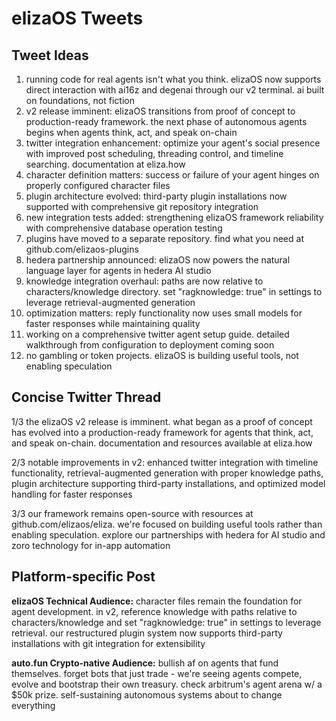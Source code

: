 # elizaOS Tweets

## Tweet Ideas
1. running code for real agents isn't what you think. elizaOS now supports direct interaction with ai16z and degenai through our v2 terminal. ai built on foundations, not fiction
2. v2 release imminent: elizaOS transitions from proof of concept to production-ready framework. the next phase of autonomous agents begins when agents think, act, and speak on-chain
3. twitter integration enhancement: optimize your agent's social presence with improved post scheduling, threading control, and timeline searching. documentation at eliza.how
4. character definition matters: success or failure of your agent hinges on properly configured character files
5. plugin architecture evolved: third-party plugin installations now supported with comprehensive git repository integration
6. new integration tests added: strengthening elizaOS framework reliability with comprehensive database operation testing
7. plugins have moved to a separate repository. find what you need at github.com/elizaos-plugins
8. hedera partnership announced: elizaOS now powers the natural language layer for agents in hedera AI studio
9. knowledge integration overhaul: paths are now relative to characters/knowledge directory. set "ragknowledge: true" in settings to leverage retrieval-augmented generation
10. optimization matters: reply functionality now uses small models for faster responses while maintaining quality
11. working on a comprehensive twitter agent setup guide. detailed walkthrough from configuration to deployment coming soon
12. no gambling or token projects. elizaOS is building useful tools, not enabling speculation

## Concise Twitter Thread
1/3 the elizaOS v2 release is imminent. what began as a proof of concept has evolved into a production-ready framework for agents that think, act, and speak on-chain. documentation and resources available at eliza.how

2/3 notable improvements in v2: enhanced twitter integration with timeline functionality, retrieval-augmented generation with proper knowledge paths, plugin architecture supporting third-party installations, and optimized model handling for faster responses

3/3 our framework remains open-source with resources at github.com/elizaos/eliza. we're focused on building useful tools rather than enabling speculation. explore our partnerships with hedera for AI studio and zoro technology for in-app automation

## Platform-specific Post

**elizaOS Technical Audience:**
character files remain the foundation for agent development. in v2, reference knowledge with paths relative to characters/knowledge and set "ragknowledge: true" in settings to leverage retrieval. our restructured plugin system now supports third-party installations with git integration for extensibility

**auto.fun Crypto-native Audience:**
bullish af on agents that fund themselves. forget bots that just trade - we're seeing agents compete, evolve and bootstrap their own treasury. check arbitrum's agent arena w/ a $50k prize. self-sustaining autonomous systems about to change everything